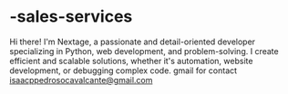 # -sales-services
Hi there! I'm Nextage, a passionate and detail-oriented developer specializing in Python, web development, and problem-solving. I create efficient and scalable solutions, whether it's automation, website development, or debugging complex code.
gmail for contact isaacppedrosocavalcante@gmail.com

